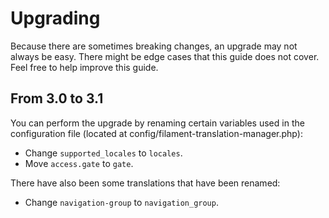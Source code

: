 # Upgrading

Because there are sometimes breaking changes, an upgrade may not always be easy. There might be edge cases that this guide does not cover. Feel free to help improve this guide.

## From 3.0 to 3.1

You can perform the upgrade by renaming certain variables used in the configuration file (located at config/filament-translation-manager.php):

- Change `supported_locales` to `locales`.
- Move `access.gate` to `gate`.

There have also been some translations that have been renamed:

- Change `navigation-group` to `navigation_group`.
